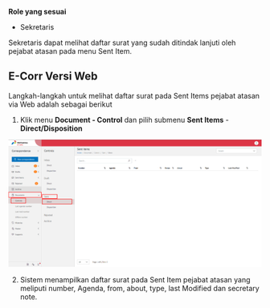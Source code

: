 **Role yang sesuai**

- Sekretaris

Sekretaris dapat melihat daftar surat yang sudah ditindak lanjuti oleh pejabat atasan pada menu Sent Item.

## **E-Corr Versi Web**

Langkah-langkah untuk melihat daftar surat pada Sent Items pejabat atasan via Web adalah sebagai berikut

1. Klik menu **Document - Control** dan pilih submenu **Sent Items** - **Direct/Disposition**

![gambar](DocumentControl/DC_Web/DC06.png)

2. Sistem menampilkan daftar surat pada Sent Item pejabat atasan yang meliputi number, Agenda, from, about, type, last Modified dan secretary note.